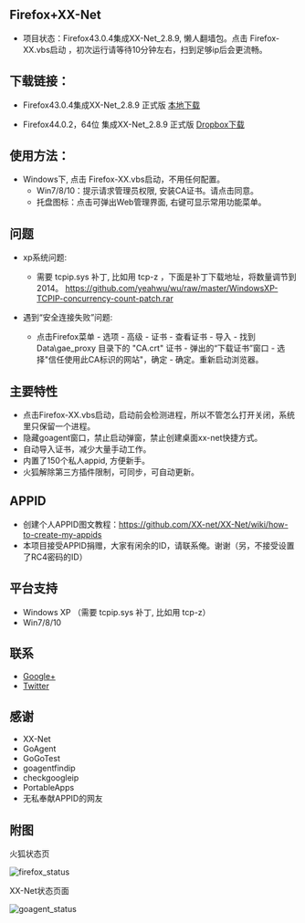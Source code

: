 Firefox+XX-Net
-------------
* 项目状态：Firefox43.0.4集成XX-Net_2.8.9, 懒人翻墙包。点击 Firefox-XX.vbs启动 ，初次运行请等待10分钟左右，扫到足够ip后会更流畅。

下载链接：
--------
* Firefox43.0.4集成XX-Net_2.8.9  正式版   [本地下载](https://github.com/yeahwu/firefox-xx/archive/master.zip)

* Firefox44.0.2，64位 集成XX-Net_2.8.9  正式版   [Dropbox下载](https://www.dropbox.com/s/wvc7l5fw53x5dkh/Firefox64-XX.rar?dl=0)

使用方法：
----------
* Windows下, 点击 Firefox-XX.vbs启动，不用任何配置。
  - Win7/8/10：提示请求管理员权限, 安装CA证书。请点击同意。
  - 托盘图标：点击可弹出Web管理界面, 右键可显示常用功能菜单。

问题
-----
* xp系统问题:
   - 需要 tcpip.sys 补丁, 比如用 tcp-z ，下面是补丁下载地址，将数量调节到2014。    https://github.com/yeahwu/wu/raw/master/WindowsXP-TCPIP-concurrency-count-patch.rar

* 遇到“安全连接失败”问题: 
   - 点击Firefox菜单 - 选项 - 高级 - 证书 - 查看证书 - 导入 - 找到Data\gae_proxy 目录下的 "CA.crt" 证书 - 弹出的“下载证书”窗口 - 选择"信任使用此CA标识的网站"，确定  - 确定。重新启动浏览器。

主要特性
--------
* 点击Firefox-XX.vbs启动，启动前会检测进程，所以不管怎么打开关闭，系统里只保留一个进程。
* 隐藏goagent窗口，禁止启动弹窗，禁止创建桌面xx-net快捷方式。
* 自动导入证书，减少大量手动工作。
* 内置了150个私人appid, 方便新手。
* 火狐解除第三方插件限制，可同步，可自动更新。

APPID
-----------
* 创建个人APPID图文教程：https://github.com/XX-net/XX-Net/wiki/how-to-create-my-appids
* 本项目接受APPID捐赠，大家有闲余的ID，请联系俺。谢谢（另，不接受设置了RC4密码的ID）

平台支持
------------
* Windows XP （需要 tcpip.sys 补丁, 比如用 tcp-z）
* Win7/8/10

联系
-------
* [Google+](https://plus.google.com/communities/101215702940766881013)
* [Twitter](https://twitter.com/yeahwu404)

感谢
-------
* XX-Net
* GoAgent
* GoGoTest
* goagentfindip
* checkgoogleip
* PortableApps
* 无私奉献APPID的网友

附图
--------

火狐状态页

![firefox_status](https://raw.githubusercontent.com/yeahwu/wu/master/firefox0.JPG)

XX-Net状态页面

![goagent_status](https://raw.githubusercontent.com/yeahwu/wu/master/firefoxxx.JPG)

